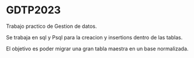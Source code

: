 # GDTP2023

Trabajo practico de Gestion de datos.

Se trabaja en sql y Psql para la creacion y insertions dentro de las tablas.

El objetivo es poder migrar una gran tabla maestra en un base normalizada.

